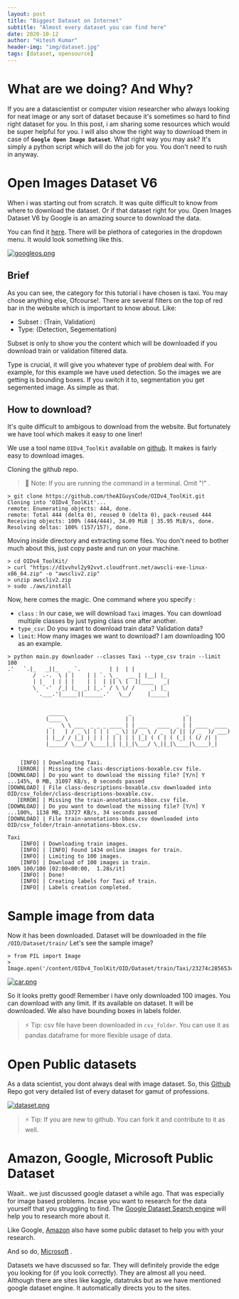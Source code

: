```yaml
---
layout: post
title: "Biggest Dataset on Internet"
subtitle: "Almost every dataset you can find here"
date: 2020-10-12
author: "Hitesh Kumar"
header-img: "img/dataset.jpg"
tags: [dataset, opensource]
---
```

# What are we doing? And Why?
If you are a datascientist or computer vision researcher who always looking for neat image  or any sort of dataset because it's sometimes so hard to find right dataset for you. In this post, i am sharing some resources which would be super helpful for you. I will also show the right way to download them in case of **`Google Open Image Dataset`**. What right way you may ask? It's simply a python script which will do the job for you. You don't need to rush in anyway. 

# Open Images Dataset V6

When i was starting out from scratch. It was quite difficult to know from where to download the dataset. Or if that dataset right for you. Open Images Dataset V6 by Google is an amazing source to download the data.

You can find it [here](https://storage.googleapis.com/openimages/web/visualizer/index.html?set=train&type=detection&c=%2Fm%2F0pg52). There will be plethora of categories in the dropdown menu. It would look something like this. 

[![googleos.png](https://i.postimg.cc/1tXff8QN/googleos.png)](https://postimg.cc/ygqVGYWV)

## Brief

As you can see, the category for this tutorial i have chosen is taxi. You may chose anything else, Ofcourse!. There are several filters on the top of red bar in the website which is important to know about. Like:

- Subset : (Train, Validation)
- Type: (Detection, Segementation)

Subset is only to show you the content which will be downloaded if you download train or validation filtered data. 

Type is crucial, it will give you whatever type of problem deal with. For example, for this example we have used detection. So the images we are getting is bounding boxes. If you switch it to, segmentation you get segemented image. As simple as that.


## How to download?

It's quite difficult to ambigous to download from the website. But fortunately we have tool which makes it easy to one liner!

We use a tool name `OIDv4_ToolKit` available on [github](https://github.com/theAIGuysCode/OIDv4_ToolKit). It makes is fairly easy to download images.

Cloning the github repo.

 > 📝 Note: If you are running the command in a terminal. Omit "!" .

```
> git clone https://github.com/theAIGuysCode/OIDv4_ToolKit.git 
Cloning into 'OIDv4_ToolKit'...
remote: Enumerating objects: 444, done.
remote: Total 444 (delta 0), reused 0 (delta 0), pack-reused 444
Receiving objects: 100% (444/444), 34.09 MiB | 35.95 MiB/s, done.
Resolving deltas: 100% (157/157), done.
```
Moving inside directory and extracting some files. You don't need to bother much about this, just copy paste and run on your machine. 

```
> cd OIDv4_ToolKit/
> curl "https://d1vvhvl2y92vvt.cloudfront.net/awscli-exe-linux-x86_64.zip" -o "awscliv2.zip"
> unzip awscliv2.zip
> sudo ./aws/install
```
Now, here comes the magic. One command where you specify :

- `class` : In our case, we will download `Taxi` images. You can download multiple classes by just typing class one after another.
- `type_csv`: Do you want to download train data? Validation data?
- `limit`: How many images we want to download? I am downloading 100 as an example.

```
> python main.py downloader --classes Taxi --type_csv train --limit 100
.'   `.|_   _||_   _ `.         | |  | |   
		/  .-.  \ | |    | | `. \ _   __ | |__| |_  
		| |   | | | |    | |  | |[ \ [  ]|____   _| 
		\  `-'  /_| |_  _| |_.' / \ \/ /     _| |_  
		 `.___.'|_____||______.'   \__/     |_____|
	

             _____                    _                 _             
            (____ \                  | |               | |            
             _   \ \ ___  _ _ _ ____ | | ___   ____  _ | | ____  ____ 
            | |   | / _ \| | | |  _ \| |/ _ \ / _  |/ || |/ _  )/ ___)
            | |__/ / |_| | | | | | | | | |_| ( ( | ( (_| ( (/ /| |    
            |_____/ \___/ \____|_| |_|_|\___/ \_||_|\____|\____)_|    
                                                          
        
    [INFO] | Downloading Taxi.
   [ERROR] | Missing the class-descriptions-boxable.csv file.
[DOWNLOAD] | Do you want to download the missing file? [Y/n] Y
...145%, 0 MB, 31097 KB/s, 0 seconds passed
[DOWNLOAD] | File class-descriptions-boxable.csv downloaded into OID/csv_folder/class-descriptions-boxable.csv.
   [ERROR] | Missing the train-annotations-bbox.csv file.
[DOWNLOAD] | Do you want to download the missing file? [Y/n] Y
...100%, 1138 MB, 33727 KB/s, 34 seconds passed
[DOWNLOAD] | File train-annotations-bbox.csv downloaded into OID/csv_folder/train-annotations-bbox.csv.

Taxi
    [INFO] | Downloading train images.
    [INFO] | [INFO] Found 1434 online images for train.
    [INFO] | Limiting to 100 images.
    [INFO] | Download of 100 images in train.
100% 100/100 [02:08<00:00,  1.28s/it]
    [INFO] | Done!
    [INFO] | Creating labels for Taxi of train.
    [INFO] | Labels creation completed.
```
# Sample image from data

Now it has been downloaded. Dataset will be downloaded in the file `/OID/Dataset/train/`
Let's see the sample image?

```
> from PIL import Image
> Image.open('/content/OIDv4_ToolKit/OID/Dataset/train/Taxi/23274c285653cc1c.jpg')
```
[![car.png](https://i.postimg.cc/3NCXZykJ/car.png)](https://postimg.cc/Cn5nhxCW)

So it looks pretty good! Remember i have only downloaded 100 images. You can download with any limit. If its available on dataset. It will be downloaded. We also have bounding boxes in labels folder.

> ⚡ Tip: csv file have been downloaded in `csv_folder`. You can use it as pandas dataframe for more flexible usage of data. 

# Open Public datasets
As a data scientist, you dont always deal with image dataset. So, this [Github](https://github.com/hiteshhedwig/awesome-public-datasets) Repo got very detailed list of every dataset for gamut of professions.

[![dataset.png](https://i.postimg.cc/0yLzbkNt/dataset.png)](https://postimg.cc/YvzrPwYg)

> ⚡ Tip: If you are new to github. You can fork it and contribute to it as well.

# Amazon, Google, Microsoft Public Dataset

Waait.. we just discussed google dataset a while ago. That was especially for image based problems. Incase you want to research for the data yourself that you struggling to find. The [Google Dataset Search engine](https://datasetsearch.research.google.com/) will help you to research more about it.

Like Google, [Amazon](https://registry.opendata.aws/) also have some public dataset to help you with your research. 

And so do, [Microsoft](https://azure.microsoft.com/en-in/services/open-datasets/catalog/) .

Datasets we have discussed so far. They will definitely provide the edge you looking for (if you look correctly). They are almost all you need. Although there are sites like kaggle, datatruks but as we have mentioned google dataset engine. It automatically directs you to the sites.





